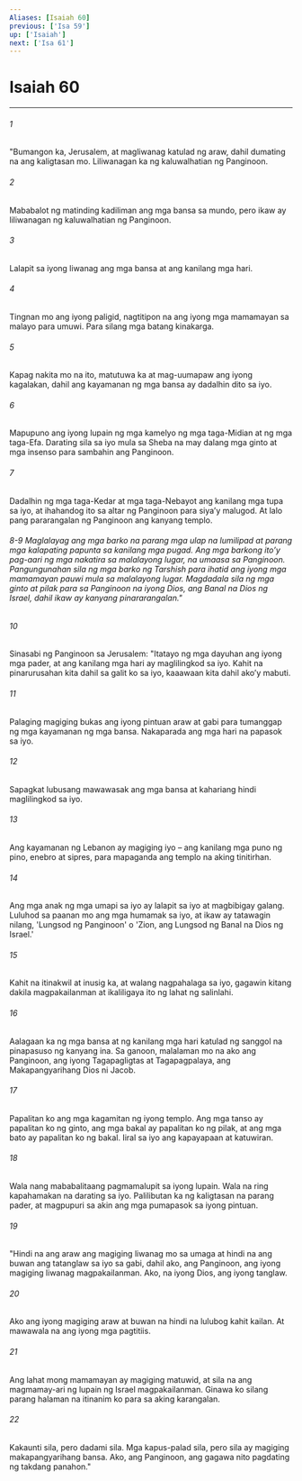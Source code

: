 ```yaml
---
Aliases: [Isaiah 60]
previous: ['Isa 59']
up: ['Isaiah']
next: ['Isa 61']
---
```

# Isaiah 60

***






















###### 1 










"Bumangon ka, Jerusalem, at magliwanag katulad ng araw, dahil dumating na ang kaligtasan mo. Liliwanagan ka ng kaluwalhatian ng Panginoon. 





















###### 2 










Mababalot ng matinding kadiliman ang mga bansa sa mundo, pero ikaw ay liliwanagan ng kaluwalhatian ng Panginoon. 





















###### 3 










Lalapit sa iyong liwanag ang mga bansa at ang kanilang mga hari. 





















###### 4 










Tingnan mo ang iyong paligid, nagtitipon na ang iyong mga mamamayan sa malayo para umuwi. Para silang mga batang kinakarga. 





















###### 5 










Kapag nakita mo na ito, matutuwa ka at mag-uumapaw ang iyong kagalakan, dahil ang kayamanan ng mga bansa ay dadalhin dito sa iyo. 





















###### 6 










Mapupuno ang iyong lupain ng mga kamelyo ng mga taga-Midian at ng mga taga-Efa. Darating sila sa iyo mula sa Sheba na may dalang mga ginto at mga insenso para sambahin ang Panginoon. 





















###### 7 










Dadalhin ng mga taga-Kedar at mga taga-Nebayot ang kanilang mga tupa sa iyo, at ihahandog ito sa altar ng Panginoon para siyaʼy malugod. At lalo pang pararangalan ng Panginoon ang kanyang templo.

###### 8-9 Maglalayag ang mga barko na parang mga ulap na lumilipad at parang mga kalapating papunta sa kanilang mga pugad. Ang mga barkong itoʼy pag-aari ng mga nakatira sa malalayong lugar, na umaasa sa Panginoon. Pangungunahan sila ng mga barko ng Tarshish para ihatid ang iyong mga mamamayan pauwi mula sa malalayong lugar. Magdadala sila ng mga ginto at pilak para sa Panginoon na iyong Dios, ang Banal na Dios ng Israel, dahil ikaw ay kanyang pinararangalan." 





















###### 10 










Sinasabi ng Panginoon sa Jerusalem: "Itatayo ng mga dayuhan ang iyong mga pader, at ang kanilang mga hari ay maglilingkod sa iyo. Kahit na pinarurusahan kita dahil sa galit ko sa iyo, kaaawaan kita dahil akoʼy mabuti. 





















###### 11 










Palaging magiging bukas ang iyong pintuan araw at gabi para tumanggap ng mga kayamanan ng mga bansa. Nakaparada ang mga hari na papasok sa iyo. 





















###### 12 










Sapagkat lubusang mawawasak ang mga bansa at kahariang hindi maglilingkod sa iyo. 





















###### 13 










Ang kayamanan ng Lebanon ay magiging iyo – ang kanilang mga puno ng pino, enebro at sipres, para mapaganda ang templo na aking tinitirhan. 





















###### 14 










Ang mga anak ng mga umapi sa iyo ay lalapit sa iyo at magbibigay galang. Luluhod sa paanan mo ang mga humamak sa iyo, at ikaw ay tatawagin nilang, 'Lungsod ng Panginoon' o 'Zion, ang Lungsod ng Banal na Dios ng Israel.' 





















###### 15 










Kahit na itinakwil at inusig ka, at walang nagpahalaga sa iyo, gagawin kitang dakila magpakailanman at ikaliligaya ito ng lahat ng salinlahi. 





















###### 16 










Aalagaan ka ng mga bansa at ng kanilang mga hari katulad ng sanggol na pinapasuso ng kanyang ina. Sa ganoon, malalaman mo na ako ang Panginoon, ang iyong Tagapagligtas at Tagapagpalaya, ang Makapangyarihang Dios ni Jacob. 





















###### 17 










Papalitan ko ang mga kagamitan ng iyong templo. Ang mga tanso ay papalitan ko ng ginto, ang mga bakal ay papalitan ko ng pilak, at ang mga bato ay papalitan ko ng bakal. Iiral sa iyo ang kapayapaan at katuwiran. 





















###### 18 










Wala nang mababalitaang pagmamalupit sa iyong lupain. Wala na ring kapahamakan na darating sa iyo. Palilibutan ka ng kaligtasan na parang pader, at magpupuri sa akin ang mga pumapasok sa iyong pintuan. 





















###### 19 










"Hindi na ang araw ang magiging liwanag mo sa umaga at hindi na ang buwan ang tatanglaw sa iyo sa gabi, dahil ako, ang Panginoon, ang iyong magiging liwanag magpakailanman. Ako, na iyong Dios, ang iyong tanglaw. 





















###### 20 










Ako ang iyong magiging araw at buwan na hindi na lulubog kahit kailan. At mawawala na ang iyong mga pagtitiis. 





















###### 21 










Ang lahat mong mamamayan ay magiging matuwid, at sila na ang magmamay-ari ng lupain ng Israel magpakailanman. Ginawa ko silang parang halaman na itinanim ko para sa aking karangalan. 





















###### 22 










Kakaunti sila, pero dadami sila. Mga kapus-palad sila, pero sila ay magiging makapangyarihang bansa. Ako, ang Panginoon, ang gagawa nito pagdating ng takdang panahon."
